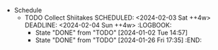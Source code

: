 - Schedule
	- TODO Collect Shiitakes
	  SCHEDULED: <2024-02-03 Sat ++4w>
	  DEADLINE: <2024-02-04 Sun ++4w>
	  :LOGBOOK:
	  * State "DONE" from "TODO" [2024-01-02 Tue 14:57]
	  * State "DONE" from "TODO" [2024-01-26 Fri 17:35]
	  :END: